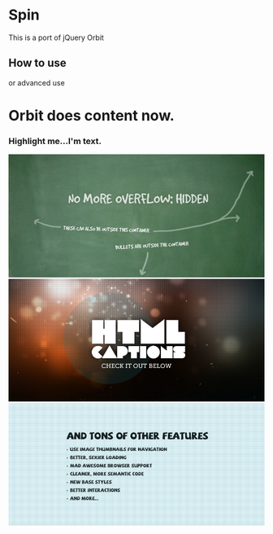 Spin
===========

This is a port of jQuery Orbit

How to use
----------

<script type="text/javascript">
     window.addEvent("domready", function() {
         $('#featured').spin();
     });
</script>

or advanced use

<script type="text/javascript">
     window.addEvent("domready", function() {
         $('#featured').spin({
			transition: "horizontal-push",//fade, horizontal-slide, vertical-slide, horizontal-push
			transitionOption: {transition:"linear",duration:600},
			timer: true,// true or false to have the timer
			advanceSpeed: 4000,// if timer is enabled, time between transitions
			pauseOnHover: false,// if you hover pauses the slider
			startClockOnMouseOut: true,// if clock should start on MouseOut
			startClockOnMouseOutAfter: 1000,// how long after MouseOut should the timer start again
			directionalNav: true,// manual advancing directional navs
			captions: true,// do you want captions?
			captionTransition: "fade",//fade, slideOpenH , slideOpenV, followSlide,none
			captionTransitionOption: {transition:"linear",duration:600},// fade, slideOpen, none
			bullets: true,// true or false to activate the bullet navigation
			bulletThumbs: false,// thumbnails for the bullets
			bulletThumbLocation: '',// location from this file where thumbs will be
			afterSlideChange: function(){}// empty function
		});
     });
</script>

<div id="featured"> 
        <div class="content" style="">
                <h1>Orbit does content now.</h1>
                <h3>Highlight me...I'm text.</h3>
        </div>
        <a href=""><img src="dummy-images/overflow.jpg" /></a>
        <img src="dummy-images/captions.jpg" data-caption="#htmlCaption" />
        <img src="dummy-images/features.jpg"  />
</div>